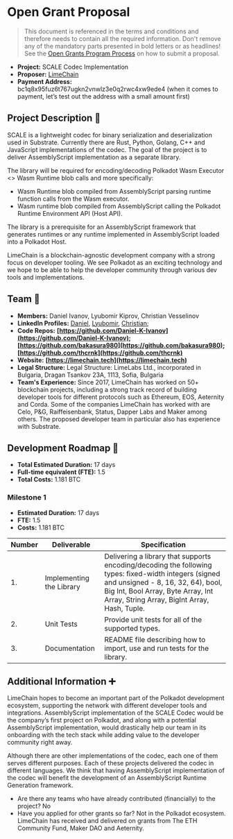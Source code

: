 
# Open Grant Proposal

> This document is referenced in the terms and conditions and therefore needs to contain all the required information. Don't remove any of the mandatory parts presented in bold letters or as headlines! See the [Open Grants Program Process](https://github.com/w3f/Open-Grants-Program/blob/master/README_2.md) on how to submit a proposal.

* **Project:** SCALE Codec Implementation
* **Proposer:** [LimeChain](https://github.com/LimeChain)
* **Payment Address:**  
bc1q8x95fuz6t767ugkn2vnwlz3e0q2rwc4xw9ede4 (when it comes to payment, let’s test out the address with a small amount first)

## Project Description :page_facing_up: 

SCALE is a lightweight codec for binary serialization and deserialization used in Substrate. Currently there are Rust, Python, Golang, C++ and JavaScript  implementations of the codec. The goal of the project is to deliver AssemblyScript implementation as a separate library. 

The library will be required for encoding/decoding Polkadot Wasm Executor <> Wasm Runtime blob calls and more specifically:
- Wasm Runtime blob compiled from AssemblyScript parsing runtime function calls from the Wasm executor.
- Wasm runtime blob compiled from AssemblyScript calling the Polkadot Runtime Environment API (Host API).

The library is a prerequisite for an AssemblyScript framework that generates runtimes or any runtime implemented in AssemblyScript loaded into a Polkadot Host.

LimeChain is a blockchain-agnostic development company with a strong focus on developer tooling. We see Polkadot as an exciting technology and we hope to be able to help the developer community through various dev tools and implementations.
## Team :busts_in_silhouette:

* **Members:** Daniel Ivanov, Lyubomir Kiprov, Christian Vesselinov
* **LinkedIn Profiles:** [Daniel](https://www.linkedin.com/in/daniel-k-ivanov/), [Lyubomir](https://www.linkedin.com/in/lyubomir-kiprov/), [Christian](https://www.linkedin.com/in/chris-veselinov/);
* **Code Repos:** **[https://github.com/Daniel-K-Ivanov](https://github.com/Daniel-K-Ivanov); [https://github.com/bakasura980](https://github.com/bakasura980); [https://github.com/thcrnk](https://github.com/thcrnk)**
* **Website:** **[https://limechain.tech](https://limechain.tech)**
* **Legal Structure:** Legal Structure: LimeLabs Ltd., incorporated in Bulgaria, Dragan Tsankov 23A, 1113, Sofia, Bulgaria
* **Team's Experience:** 
Since 2017, LimeChain has worked on 50+ blockchain projects, including a strong track record of building developer tools for different protocols such as Ethereum, EOS, Aeternity and Corda. Some of the companies LimeChain has worked with are Celo, P&G, Raiffeisenbank, Status, Dapper Labs and Maker among others. The proposed developer team in particular also has experience with Substrate.

## Development Roadmap :nut_and_bolt: 

* **Total Estimated Duration:** 17 days
* **Full-time equivalent (FTE):** 1.5
* **Total Costs:** 1.181 BTC

### Milestone 1
* **Estimated Duration:** 17 days
* **FTE:** 1.5
* **Costs:** 1.181 BTC


| Number | Deliverable | Specification | 
| ------------- | ------------- | ------------- |
| 1. | Implementing the Library |  Delivering a library that supports encoding/decoding the following types: fixed-width integers (signed and unsigned - 8, 16, 32, 64), bool, Big Int, Bool Array, Byte Array, Int Array, String Array, BigInt Array, Hash, Tuple. |  
| 2.  | Unit Tests |Provide unit tests for all of the supported types.|
| 3.  | Documentation |README file describing how to import, use and run tests for the library. |


## Additional Information :heavy_plus_sign: 
LimeChain hopes to become an important part of the Polkadot development ecosystem, supporting the network with different developer tools and integrations. AssemblyScript implementation of the SCALE Codec would be the company’s first project on Polkadot, and along with a potential AssemblyScript implementation, would drastically help our team in its onboarding with the tech stack while adding value to the developer community right away.

Although there are other implementations of the codec, each one of them serves different purposes. Each of these projects delivered the codec in different languages. We think that having AssemblyScript implementation of the codec will benefit the development of an AssemblyScript Runtime Generation framework.

- Are there any teams who have already contributed (financially) to the project? No
- Have you applied for other grants so far? Not in the Polkadot ecosystem. LimeChain has received and delivered on grants from The ETH Community Fund, Maker DAO and Aeternity.
 
